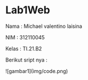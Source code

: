 # Lab1Web
<p>Nama : Michael valentino laisina</p>
<p>NIM : 312110045</p>
<p>Kelas : TI.21.B2</p>
<p>Berikut sript nya :</p>
![gambar1](img/code.png)
